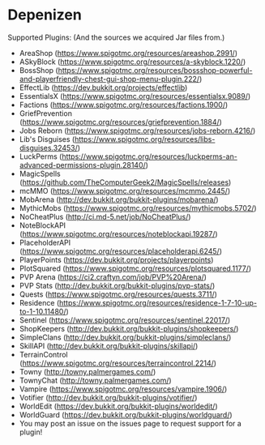 # Depenizen
Supported Plugins: (And the sources we acquired Jar files from.)

- AreaShop (https://www.spigotmc.org/resources/areashop.2991/)
- ASkyBlock (https://www.spigotmc.org/resources/a-skyblock.1220/)
- BossShop (https://www.spigotmc.org/resources/bossshop-powerful-and-playerfriendly-chest-gui-shop-menu-plugin.222/)
- EffectLib (https://dev.bukkit.org/projects/effectlib)
- EssentialsX (https://www.spigotmc.org/resources/essentialsx.9089/)
- Factions (https://www.spigotmc.org/resources/factions.1900/)
- GriefPrevention (https://www.spigotmc.org/resources/griefprevention.1884/)
- Jobs Reborn (https://www.spigotmc.org/resources/jobs-reborn.4216/)
- Lib's Disguises (https://www.spigotmc.org/resources/libs-disguises.32453/)
- LuckPerms (https://www.spigotmc.org/resources/luckperms-an-advanced-permissions-plugin.28140/)
- MagicSpells (https://github.com/TheComputerGeek2/MagicSpells/releases)
- mcMMO (https://www.spigotmc.org/resources/mcmmo.2445/)
- MobArena (http://dev.bukkit.org/bukkit-plugins/mobarena/)
- MythicMobs (https://www.spigotmc.org/resources/mythicmobs.5702/)
- NoCheatPlus (http://ci.md-5.net/job/NoCheatPlus/)
- NoteBlockAPI (https://www.spigotmc.org/resources/noteblockapi.19287/)
- PlaceholderAPI (https://www.spigotmc.org/resources/placeholderapi.6245/)
- PlayerPoints (https://dev.bukkit.org/projects/playerpoints)
- PlotSquared (https://www.spigotmc.org/resources/plotsquared.1177/)
- PVP Arena (https://ci2.craftyn.com/job/PVP%20Arena/)
- PVP Stats (http://dev.bukkit.org/bukkit-plugins/pvp-stats/)
- Quests (https://www.spigotmc.org/resources/quests.3711/)
- Residence (https://www.spigotmc.org/resources/residence-1-7-10-up-to-1-10.11480/)
- Sentinel (https://www.spigotmc.org/resources/sentinel.22017/)
- ShopKeepers (http://dev.bukkit.org/bukkit-plugins/shopkeepers/)
- SimpleClans (http://dev.bukkit.org/bukkit-plugins/simpleclans/)
- SkillAPI (http://dev.bukkit.org/bukkit-plugins/skillapi/)
- TerrainControl (https://www.spigotmc.org/resources/terraincontrol.2214/)
- Towny (http://towny.palmergames.com/)
- TownyChat (http://towny.palmergames.com/)
- Vampire (https://www.spigotmc.org/resources/vampire.1906/)
- Votifier (http://dev.bukkit.org/bukkit-plugins/votifier/)
- WorldEdit (https://dev.bukkit.org/bukkit-plugins/worldedit/)
- WorldGuard (https://dev.bukkit.org/bukkit-plugins/worldguard/)
- You may post an issue on the issues page to request support for a plugin!
